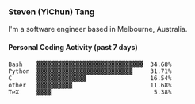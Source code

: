 ### Steven (YiChun) Tang

I'm a software engineer based in Melbourne, Australia.

#### Personal Coding Activity (past 7 days)
```
Bash    ▓▓▓▓▓▓▓▓▓▓▓▓▓▓▓▓▓▓▓▓▓▓▓▓▓▓▓▓▓▓  34.68%
Python  ▓▓▓▓▓▓▓▓▓▓▓▓▓▓▓▓▓▓▓▓▓▓▓▓▓▓▓     31.71%
C       ▓▓▓▓▓▓▓▓▓▓▓▓▓▓                  16.54%
other   ▓▓▓▓▓▓▓▓▓▓                      11.68%
TeX     ▓▓▓▓                             5.38%
```
